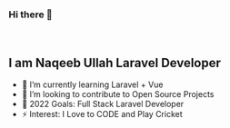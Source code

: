 ### Hi there 👋

<br />

## I am Naqeeb Ullah Laravel Developer

- 🌱 I’m currently learning Laravel + Vue 
- 👯 I’m looking to contribute to Open Source Projects
- 🥅 2022 Goals: Full Stack Laravel Developer
- ⚡ Interest: I Love to CODE and Play Cricket




